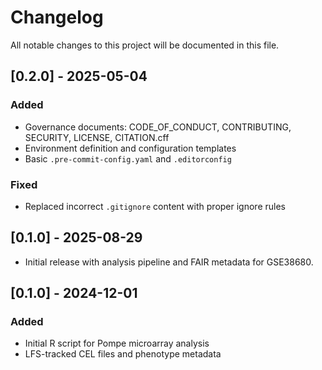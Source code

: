 # Changelog
All notable changes to this project will be documented in this file.

## [0.2.0] - 2025-05-04
### Added
- Governance documents: CODE_OF_CONDUCT, CONTRIBUTING, SECURITY, LICENSE, CITATION.cff
- Environment definition and configuration templates
- Basic `.pre-commit-config.yaml` and `.editorconfig`
### Fixed
- Replaced incorrect `.gitignore` content with proper ignore rules

## [0.1.0] - 2025-08-29
- Initial release with analysis pipeline and FAIR metadata for GSE38680.

## [0.1.0] - 2024-12-01
### Added
- Initial R script for Pompe microarray analysis
- LFS-tracked CEL files and phenotype metadata
